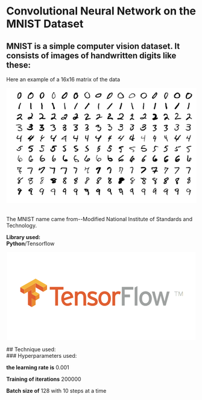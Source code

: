 # Convolutional Neural Network on the MNIST Dataset
## MNIST is a simple computer vision dataset. It consists of images of handwritten digits like these:
Here an example of a  16x16 matrix of the data
<p align="center">
  <img src= https://github.com/samiarja/CNN-with-TensorFlow-on-MNIST/blob/master/MnistExamples.png />
</p>
<br>
The MNIST name came from--Modified National Institute of Standards and Technology.
<br>

**Library used:**
<br>
**Python**/Tensorflow
<br>
<p align="center">
  <img src= https://github.com/samiarja/CNN-with-TensorFlow-on-MNIST/blob/master/tf.png />
</p>
## Technique used:
<br>
### Hyperparameters used:
<br>

**the learning rate is** 0.001
<br>

**Training of iterations** 200000
<br>

**Batch size of** 128 with 10 steps at a time
<br>
